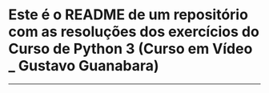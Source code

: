 # Este é o README de um repositório com as resoluções dos exercícios do Curso de Python 3 (Curso em Vídeo _ Gustavo Guanabara)

***

